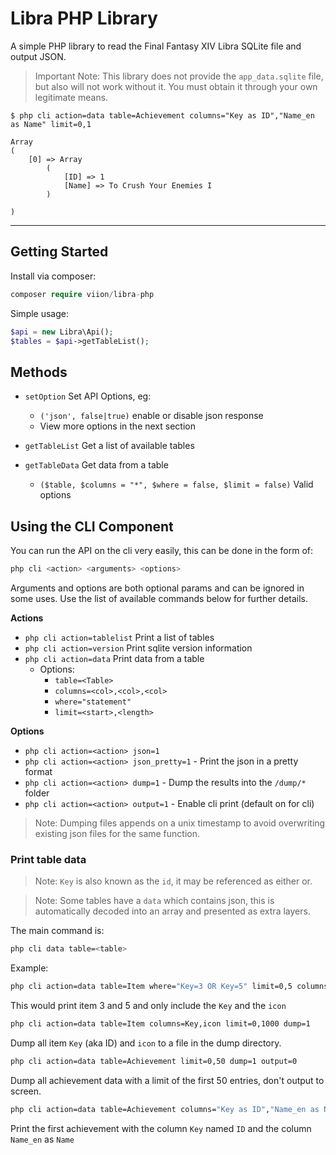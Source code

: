 # Libra PHP Library

A simple PHP library to read the Final Fantasy XIV Libra SQLite file and output JSON.

> Important Note: This library does not provide the `app_data.sqlite` file, but also will not work without it. You must obtain it through your own legitimate means.

```
$ php cli action=data table=Achievement columns="Key as ID","Name_en as Name" limit=0,1

Array
(
    [0] => Array
        (
            [ID] => 1
            [Name] => To Crush Your Enemies I
        )

)
```

___


## Getting Started

Install via composer:

```php
composer require viion/libra-php
```

Simple usage:

```php
$api = new Libra\Api();
$tables = $api->getTableList();
```

## Methods

- `setOption` Set API Options, eg:
  - `('json', false|true)` enable or disable json response
  - View more options in the next section

- `getTableList` Get a list of available tables

- `getTableData` Get data from a table
    - `($table, $columns = "*", $where = false, $limit = false)` Valid options


## Using the CLI Component

You can run the API on the cli very easily, this can be done in the form of:

```bash
php cli <action> <arguments> <options>
```

Arguments and options are both optional params and can be ignored in some uses. Use the list of available commands below for further details.

**Actions**

- `php cli action=tablelist` Print a list of tables
- `php cli action=version` Print sqlite version information
- `php cli action=data` Print data from a table
    - Options:
        - `table=<Table>`
        - `columns=<col>,<col>,<col>`
        - `where="statement"`
        - `limit=<start>,<length>`
        
**Options**

- `php cli action=<action> json=1`
- `php cli action=<action> json_pretty=1` - Print the json in a pretty format
- `php cli action=<action> dump=1` - Dump the results into the `/dump/*` folder
- `php cli action=<action> output=1` - Enable cli print (default on for cli)

> Note: Dumping files appends on a unix timestamp to avoid overwriting existing json files for the same function.

### Print table data

> Note: `Key` is also known as the `id`, it may be referenced as either or.

> Note: Some tables have a `data` which contains json, this is automatically decoded into an array and presented as extra layers.

The main command is:

```bash
php cli data table=<table>
```

Example:

```bash
php cli action=data table=Item where="Key=3 OR Key=5" limit=0,5 columns=Key,icon
```

This would print item 3 and 5 and only include the `Key` and the `icon`

```bash
php cli action=data table=Item columns=Key,icon limit=0,1000 dump=1
```

Dump all item `Key` (aka ID) and `icon` to a file in the dump directory.


```bash
php cli action=data table=Achievement limit=0,50 dump=1 output=0
```

Dump all achievement data with a limit of the first 50 entries, don't output to screen.

```bash
php cli action=data table=Achievement columns="Key as ID","Name_en as Name" limit=0,1
```

Print the first achievement with the column `Key` named `ID` and the column `Name_en` as `Name`